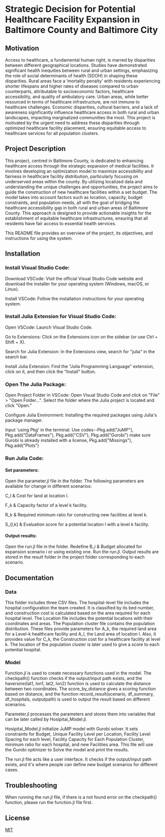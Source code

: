 # Strategic Decision for Potential Healthcare Facility Expansion in Baltimore County and Baltimore City
## Motivation
Access to healthcare, a fundamental human right, is marred by disparities between different geographical locations. Studies have demonstrated significant health inequities between rural and urban settings, emphasizing the role of social determinants of health (SDOH) in shaping these disparities. Rural areas face a ’mortality penalty’ with residents experiencing shorter lifespans and higher rates of diseases compared to urban counterparts, attributable to socioeconomic factors, healthcare accessibility, and quality of ambulatory care. Urban areas, while better resourced in terms of healthcare infrastructure, are not immune to healthcare challenges. Economic disparities, cultural barriers, and a lack of awareness significantly influence healthcare access in both rural and urban landscapes, impacting marginalized communities the most. This project is motivated by the urgent need to address these disparities through optimized healthcare facility placement, ensuring equitable access to healthcare services for all population clusters.
## Project Description
This project, centred in Baltimore County, is dedicated to enhancing healthcare access through the strategic expansion of medical facilities. It involves developing an optimization model to maximize accessibility and fairness in healthcare facility distribution, particularly focusing on underserved areas within the county. By utilizing localized data and understanding the unique challenges and opportunities, the project aims to guide the construction of new healthcare facilities within a set budget. The model takes into account factors such as location, capacity, budget constraints, and population needs, all with the goal of bridging the healthcare accessibility gap in both rural and urban areas of Baltimore County. This approach is designed to provide actionable insights for the establishment of equitable healthcare infrastructures, ensuring that all residents have fair access to essential health services.

This README file provides an overview of the project, its objectives, and instructions for using the system.

## Installation
### Install Visual Studio Code:

Download VSCode: Visit the official Visual Studio Code website and download the installer for your operating system (Windows, macOS, or Linux).

Install VSCode: Follow the installation instructions for your operating system.

### Install Julia Extension for Visual Studio Code:

Open VSCode: Launch Visual Studio Code.

Go to Extensions: Click on the Extensions icon on the sidebar (or use Ctrl + Shift + X).

Search for Julia Extension: In the Extensions view, search for "julia" in the search bar.

Install Julia Extension: Find the "Julia Programming Language" extension, click on it, and then click the "Install" button.

### Open The Julia Package:
Open Project Folder in VSCode:
Open Visual Studio Code and click on "File" > "Open Folder...". Select the folder where the Julia project is located and click "Open."

Configure Julia Environment: 
Installing the required packages using Julia's package manager. 

Input 'using Pkg' in the terminal.
Use codes--Pkg.add("JuMP"), Pkg.add("DataFrames"), Pkg.add("CSV"), Pkg.add("Gurobi") make sure Gurobi is already installed with a license, Pkg.add("Missings"), Pkg.add("Plots")

### Run Julia Code:
#### Set parameters: 
Open the parameter.jl file in the folder. The following parameters are available for change in different scenarios:

C_l & Cost for land at location l.

F_k & Capacity factor of a level k facility.

R_k & Required minimum ratio for constructing new facilities at level k.

S_{l,k} & Evaluation score for a potential location l with a level k facility.
#### Output results: 
Open the run.jl file in the folder. Redefine B_i & Budget allocated for expansion scenario i or using existing one. Run the run.jl.
Output results are stored in the result folder in the project folder corresponding to each scenario.

## Documentation
### Data
This folder includes three CSV files. The hospital-level file includes the hospital configuration the team created. It is classified by its bed number, and construction cost is calculated based on the area required for each hospital level.
The Location file includes the potential locations with their coordinates and areas. The Population cluster file contains the population distribution. These files provide parameters for A_k, the required land area for a Level-k healthcare facility and A_l, the Land area of location l. Also, it provides value for C_k, the Construction cost for a healthcare facility at level k. The location of the population cluster is later used to give a score to each potential hospital.
### Model
Function.jl is used to create necessary functions used in the model. The checkpath() function checks if the output/input path exists, and the haversine(lat1, lon1, lat2, lon2) function is used to calculate the distance between two coordinates. The score_by_distance gives a scoring function based on distance, and the function record_result(scenario, df_summary, df_hospitals, outputpath) is used to output the result based on different scenarios.

Parameter.jl processes the parameters and stores them into variables that can be later called by Hosipital_Model.jl.

Hosipital_Model.jl initialize JuMP model with Gurobi solver. It sets constraints for Budget, Unique Facility Level per Location, Facility Level Spacing for each level, Facility Capacity for Each Population Cluster, minimum ratio for each hospital, and new Facilities area. This file will use the Gurobi optimizer to Solve the model and print the results.

The run.jl file acts like a user interface. It checks if the output/input path exists, and it's where people can define new budget scenarios for different cases.

## Troubleshooting
When running the run.jl file, if there is a not found error on the checkpath() function, please run the function.jl file first.

## License
[MIT](https://choosealicense.com/licenses/mit/)





